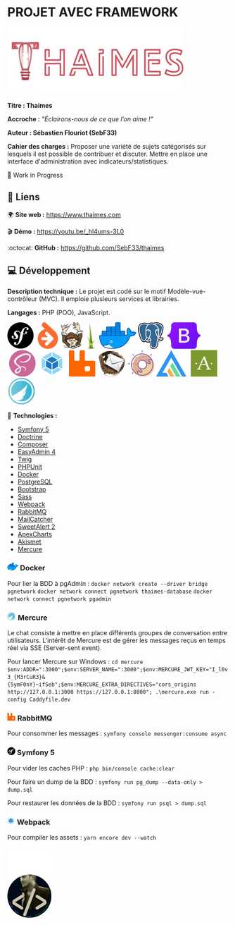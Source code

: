 # PROJET AVEC FRAMEWORK
![logo_thaimes](/.github/logo_thaimes.png)

**Titre : Thaimes**

**Accroche :**
*"Éclairons-nous de ce que l’on aime !"*

**Auteur : Sébastien Flouriot (SebF33)**

**Cahier des charges :**
Proposer une variété de sujets catégorisés sur lesquels il est possible de contribuer et discuter.
Mettre en place une interface d'administration avec indicateurs/statistiques.

:construction: Work in Progress


## :link: Liens
:earth_africa: **Site web :** https://www.thaimes.com

:clapper: **Démo :** https://youtu.be/_hl4ums-3L0

:octocat: **GitHub :** https://github.com/SebF33/thaimes


## :computer: Développement
**Description technique :** Le projet est codé sur le motif Modèle-vue-contrôleur (MVC). Il emploie plusieurs services et librairies.

**Langages :** PHP (POO), JavaScript.

[![Symfony](/.github/Symfony.png)](https://symfony.com) [![Doctrine](/.github/Doctrine.png)](https://www.doctrine-project.org) [![Composer](/.github/Composer.png)](https://getcomposer.org) [![Twig](/.github/Twig.png)](https://twig.symfony.com) [![Docker](/.github/Docker.png)](https://www.docker.com) [![PostgreSQL](/.github/PostgreSQL.png)](https://www.postgresql.org) [![Bootstrap](/.github/Bootstrap.png)](https://getbootstrap.com) [![Sass](/.github/Sass.png)](https://sass-lang.com) [![Webpack](/.github/Webpack.png)](https://webpack.js.org) [![RabbitMQ](/.github/RabbitMQ.png)](https://www.rabbitmq.com) [![MailCatcher](/.github/MailCatcher.png)](https://mailcatcher.me) [![SweetAlert](/.github/SweetAlert.png)](https://sweetalert2.github.io) [![ApexCharts](/.github/ApexCharts.png)](https://apexcharts.com) [![Akismet](/.github/Akismet.png)](https://akismet.com) [![Mercure](/.github/Mercure.png)](https://mercure.rocks)

:toolbox: **Technologies :**
- [Symfony 5](https://symfony.com/doc/5.4/index.html)
- [Doctrine](https://www.doctrine-project.org/projects/doctrine-orm/en/current/tutorials/getting-started.html)
- [Composer](https://getcomposer.org/doc)
- [EasyAdmin 4](https://symfony.com/bundles/EasyAdminBundle/current/index.html)
- [Twig](https://twig.symfony.com/doc/3.x)
- [PHPUnit](https://phpunit.readthedocs.io/fr/latest)
- [Docker](https://docs.docker.com)
- [PostgreSQL](https://www.postgresql.org/docs)
- [Bootstrap](https://getbootstrap.com/docs/5.1/getting-started/introduction)
- [Sass](https://sass-lang.com/documentation)
- [Webpack](https://webpack.js.org/concepts)
- [RabbitMQ](https://www.rabbitmq.com/documentation.html)
- [MailCatcher](https://mailcatcher.me)
- [SweetAlert 2](https://sweetalert2.github.io/#download)
- [ApexCharts](https://apexcharts.com/docs/installation)
- [Akismet](https://akismet.com/development)
- [Mercure](https://mercure.rocks/docs/getting-started)


### ![Docker_tiny](/.github/Docker_tiny.png) Docker
Pour lier la BDD à pgAdmin :
`docker network create --driver bridge pgnetwork`
`docker network connect pgnetwork thaimes-database`
`docker network connect pgnetwork pgadmin`


### ![Mercure_tiny](/.github/Mercure_tiny.png) Mercure
Le chat consiste à mettre en place différents groupes de conversation entre utilisateurs.
L'intérêt de Mercure est de gérer les messages reçus en temps réel via SSE (Server-sent event).

Pour lancer Mercure sur Windows :
`cd mercure`
`$env:ADDR=":3000";$env:SERVER_NAME=":3000";$env:MERCURE_JWT_KEY="I_l0v3_{M3rCuR3}&{5ymF0nY}~ifSeb";$env:MERCURE_EXTRA_DIRECTIVES="cors_origins http://127.0.0.1:3000 https://127.0.0.1:8000"; .\mercure.exe run -config Caddyfile.dev`


### ![RabbitMQ_tiny](/.github/RabbitMQ_tiny.png) RabbitMQ
Pour consommer les messages :
`symfony console messenger:consume async`


### ![Symfony_tiny](/.github/Symfony_tiny.png) Symfony 5
Pour vider les caches PHP :
`php bin/console cache:clear`

Pour faire un dump de la BDD :
`symfony run pg_dump --data-only > dump.sql`

Pour restaurer les données de la BDD :
`symfony run psql > dump.sql`


### ![Webpack_tiny](/.github/Webpack_tiny.png) Webpack
Pour compiler les assets :
`yarn encore dev --watch`


![avatar](/.github/avatar.png)